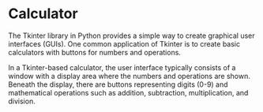 # Calculator

The Tkinter library in Python provides a simple way to create graphical user interfaces (GUIs). One common application of Tkinter is to create basic calculators with buttons for numbers and operations.

In a Tkinter-based calculator, the user interface typically consists of a window with a display area where the numbers and operations are shown. Beneath the display, there are buttons representing digits (0-9) and mathematical operations such as addition, subtraction, multiplication, and division.
